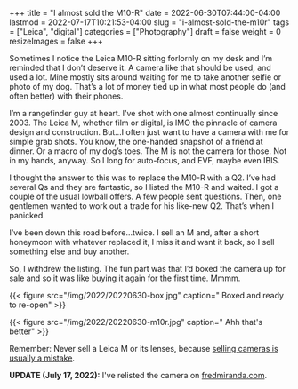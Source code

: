 +++
title = "I almost sold the M10-R"
date = 2022-06-30T07:44:00-04:00
lastmod = 2022-07-17T10:21:53-04:00
slug = "i-almost-sold-the-m10r"
tags = ["Leica", "digital"]
categories = ["Photography"]
draft = false
weight = 0
resizeImages = false
+++

Sometimes I notice the Leica M10-R sitting forlornly on my desk and I’m reminded that I don’t deserve it. A camera like that should be used, and used a lot. Mine mostly sits around waiting for me to take another selfie or photo of my dog. That’s a lot of money tied up in what most people do (and often better) with their phones.

I’m a rangefinder guy at heart. I’ve shot with one almost continually since 2003. The Leica M, whether film or digital, is IMO the pinnacle of camera design and construction. But…I often just want to have a camera with me for simple grab shots. You know, the one-handed snapshot of a friend at dinner. Or a macro of my dog’s toes. The M is not the camera for those. Not in my hands, anyway. So I long for auto-focus, and EVF, maybe even IBIS.

I thought the answer to this was to replace the M10-R with a Q2. I’ve had several Qs and they are fantastic, so I listed the M10-R and waited. I got a couple of the usual lowball offers. A few people sent questions. Then, one gentlemen wanted to work out a trade for his like-new Q2. That’s when I panicked.

I’ve been down this road before…twice. I sell an M and, after a short honeymoon with whatever replaced it, I miss it and want it back, so I sell something else and buy another.

So, I withdrew the listing. The fun part was that I’d boxed the camera up for sale and so it was like buying it again for the first time. Mmmm.

{{< figure src="/img/2022/20220630-box.jpg" caption=" Boxed and ready to re-open" >}}

{{< figure src="/img/2022/20220630-m10r.jpg" caption=" Ahh that's better" >}}

Remember: Never sell a Leica M or its lenses, because [selling cameras is usually a mistake](/posts/2021/selling-cameras-is-usually-a-mistake/).

**UPDATE (July 17, 2022):** I've relisted the camera on [fredmiranda.com](https://www.fredmiranda.com/forum/topic/1764823/0?keyword=Leica#15991578).

[//]: # "Exported with love from a post written in Org mode"
[//]: # "- https://github.com/kaushalmodi/ox-hugo"
